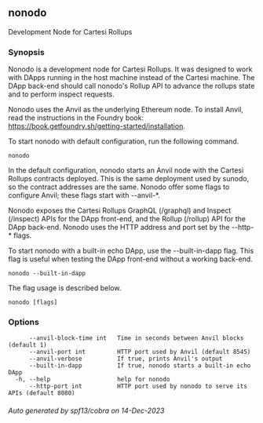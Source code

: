 ## nonodo

Development Node for Cartesi Rollups

### Synopsis

Nonodo is a development node for Cartesi Rollups. It was designed to work with DApps running in the
host machine instead of the Cartesi machine. The DApp back-end should call nonodo's Rollup API to
advance the rollups state and to perform inspect requests.

Nonodo uses the Anvil as the underlying Ethereum node. To install Anvil, read the instructions in
the Foundry book: https://book.getfoundry.sh/getting-started/installation.

To start nonodo with default configuration, run the following command.

	nonodo

In the default configuration, nonodo starts an Anvil node with the Cartesi Rollups contracts
deployed. This is the same deployment used by sunodo, so the contract addresses are the same.
Nonodo offer some flags to configure Anvil; these flags start with --anvil-*.

Nonodo exposes the Cartesi Rollups GraphQL (/graphql) and Inspect (/inspect) APIs for the DApp
front-end, and the Rollup (/rollup) API for the DApp back-end. Nonodo uses the HTTP address and port
set by the --http-* flags.

To start nonodo with a built-in echo DApp, use the --built-in-dapp flag. This flag is useful when
testing the DApp front-end without a working back-end.

	nonodo --built-in-dapp

The flag usage is described below.

```
nonodo [flags]
```

### Options

```
      --anvil-block-time int   Time in seconds between Anvil blocks (default 1)
      --anvil-port int         HTTP port used by Anvil (default 8545)
      --anvil-verbose          If true, prints Anvil's output
      --built-in-dapp          If true, nonodo starts a built-in echo DApp
  -h, --help                   help for nonodo
      --http-port int          HTTP port used by nonodo to serve its APIs (default 8080)
```

###### Auto generated by spf13/cobra on 14-Dec-2023
